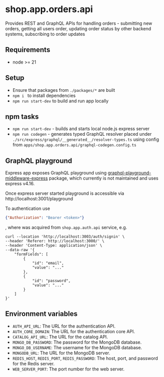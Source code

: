 # shop.app.orders.api
Provides REST and GraphQL APIs for handling orders - submitting new orders, getting all users order, updating order status by other backend systems, subscribing to order updates

## Requirements
* node >= 21

## Setup
* Ensure that packages from `./packages/*` are built
* `npm i `  to install dependencies
* `npm run start-dev` to build and run app locally


## npm tasks
* `npm run start-dev` - builds and starts local node.js express server
* `npm run codegen` - generates typed GraphQL resolver placed under `./src/express/graphql/__generated__/resolver-types.ts` using config from `apps/shop.app.orders.api/graphql-codegen.config.ts`

## GraphQL playground
Express app exposes GraphQL playground using [graphql-playground-middleware-express](https://www.npmjs.com/package/graphql-playground-middleware-express) package, which currently is not maintained and uses express v4.16. 

Once express server started playground is accessible via http://localhost:3001/playground 

To authentication use 
```json
{"Authorization": "Bearer <token>"}
```
, where <token> was acquired from `shop.app.auth.api` service, e.g.

```shell
curl --location 'http://localhost:3003/auth/signin' \
--header 'Referer: http://localhost:3000/' \
--header 'Content-Type: application/json' \
--data-raw '{
    "formFields": [
        {
            "id": "email",
            "value": "..."
        },
        {
            "id": "password",
            "value": "..."
        }
    ]
}'
```

## Environment variables
 
 * `AUTH_API_URL`: The URL for the authentication API.
 * `AUTH_CORE_DOMAIN`: The URL for the authentication core API.
 * `CATALOG_API_URL`: The URL for the catalog API.
 * `MONGO_DB_PASSWORD`: The password for the MongoDB database.
 * `MONGO_DB_USERNAME`: The username for the MongoDB database.
 * `MONGODB_URL`: The URL for the MongoDB server.
 * `REDIS_HOST`, `REDIS_PORT`, `REDIS_PASSWORD`: The host, port, and password for the Redis server.
 * `WEB_SERVER_PORT`: The port number for the web server.
